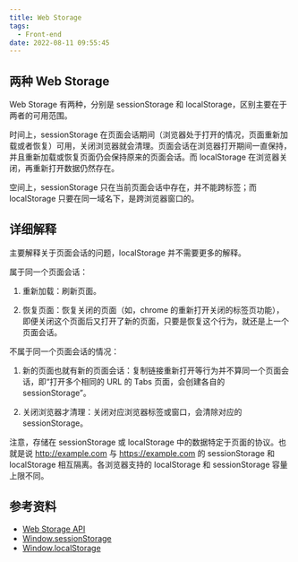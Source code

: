 ```yaml
---
title: Web Storage
tags:
  - Front-end
date: 2022-08-11 09:55:45
---
```



## 两种 Web Storage

Web Storage 有两种，分别是 sessionStorage 和 localStorage，区别主要在于两者的可用范围。

时间上，sessionStorage 在页面会话期间（浏览器处于打开的情况，页面重新加载或者恢复）可用，关闭浏览器就会清理。页面会话在浏览器打开期间一直保持，并且重新加载或恢复页面仍会保持原来的页面会话。而 localStorage 在浏览器关闭，再重新打开数据仍然存在。

空间上，sessionStorage 只在当前页面会话中存在，并不能跨标签；而 localStorage 只要在同一域名下，是跨浏览器窗口的。

## 详细解释

主要解释关于页面会话的问题，localStorage 并不需要更多的解释。

属于同一个页面会话：

1. 重新加载：刷新页面。

2. 恢复页面：恢复关闭的页面（如，chrome 的重新打开关闭的标签页功能），即便关闭这个页面后又打开了新的页面，只要是恢复这个行为，就还是上一个页面会话。

不属于同一个页面会话的情况：

1. 新的页面也就有新的页面会话：复制链接重新打开等行为并不算同一个页面会话，即“打开多个相同的 URL 的 Tabs 页面，会创建各自的 sessionStorage”。

2. 关闭浏览器才清理：关闭对应浏览器标签或窗口，会清除对应的 sessionStorage。

注意，存储在 sessionStorage 或 localStorage 中的数据特定于页面的协议。也就是说 http://example.com 与 https://example.com 的 sessionStorage 和 localStorage 相互隔离。各浏览器支持的 localStorage 和 sessionStorage 容量上限不同。

## 参考资料

* [Web Storage API](https://developer.mozilla.org/zh-CN/docs/Web/API/Web_Storage_API)
* [Window.sessionStorage](https://developer.mozilla.org/zh-CN/docs/Web/API/Window/sessionStorage)
* [Window.localStorage](https://developer.mozilla.org/zh-CN/docs/Web/API/Window/localStorage)
